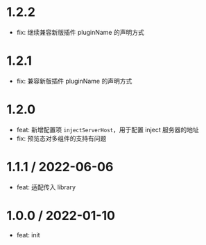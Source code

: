 # 1.2.2
* fix: 继续兼容新版插件 pluginName 的声明方式

# 1.2.1
* fix: 兼容新版插件 pluginName 的声明方式

# 1.2.0 
* feat: 新增配置项 `injectServerHost`，用于配置 inject 服务器的地址
* fix: 预览态对多组件的支持有问题

# 1.1.1 / 2022-06-06
* feat: 适配传入 library

# 1.0.0 / 2022-01-10
* feat: init
